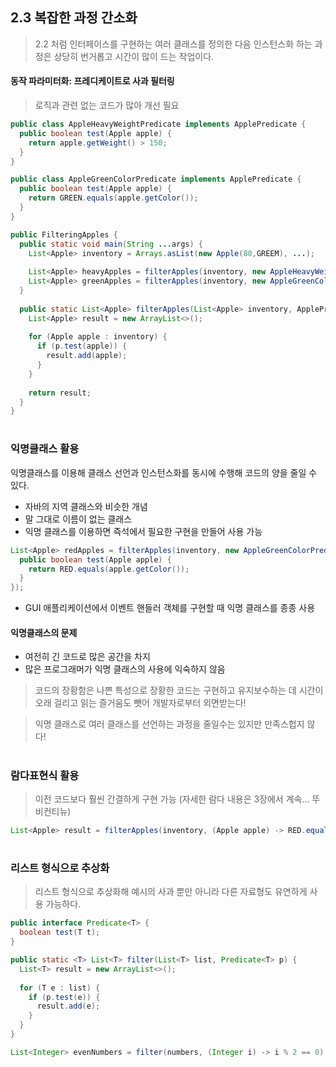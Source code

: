 ## 2.3 복잡한 과정 간소화
> 2.2 처럼 인터페이스를 구현하는 여러 클래스를 정의한 다음 인스턴스화 하는 과정은 상당히 번거롭고 시간이 많이 드는 작업이다. 

#### 동작 파라미터화: 프레디케이트로 사과 필터링
> 로직과 관련 없는 코드가 많아 개선 필요
```java
public class AppleHeavyWeightPredicate implements ApplePredicate {
  public boolean test(Apple apple) {
    return apple.getWeight() > 150;
  }
}

public class AppleGreenColorPredicate implements ApplePredicate {
  public boolean test(Apple apple) {
    return GREEN.equals(apple.getColor());
  }
} 

public FilteringApples {
  public static void main(String ...args) {
    List<Apple> inventory = Arrays.asList(new Apple(80,GREEM), ...);
    
    List<Apple> heavyApples = filterApples(inventory, new AppleHeavyWeightPredicate());
    List<Apple> greenApples = filterApples(inventory, new AppleGreenColorPredicate());
  }
  
  public static List<Apple> filterApples(List<Apple> inventory, ApplePredicate p) {
    List<Apple> result = new ArrayList<>();
    
    for (Apple apple : inventory) {
      if (p.test(apple)) {
        result.add(apple);
      }
    }
    
    return result;
  }
}
```

#
### 익명클래스 활용

익명클래스를 이용해 클래스 선언과 인스턴스화를 동시에 수행해 코드의 양을 줄일 수 있다.

- 자바의 지역 클래스와 비슷한 개념
- 말 그대로 이름이 없는 클래스
- 익명 클래스를 이용하면 즉석에서 필요한 구현을 만들어 사용 가능

```java
List<Apple> redApples = filterApples(inventory, new AppleGreenColorPredicate(){
  public boolean test(Apple apple) {
    return RED.equals(apple.getColor());
  }
});
```

- GUI 애플리케이션에서 이벤트 핸들러 객체를 구현할 때 익명 클래스를 종종 사용

#### 익명클래스의 문제
- 여전히 긴 코드로 많은 공간을 차지
- 많은 프로그래머가 익명 클래스의 사용에 익숙하지 않음

> 코드의 장황함은 나쁜 특성으로 장황한 코드는 구현하고 유지보수하는 데 시간이 오래 걸리고 읽는 즐거움도 뺏어 개발자로부터 외면받는다!

> 익명 클래스로 여러 클래스를 선언하는 과정을 줄일수는 있지만 만족스헙지 않다!

#
### 람다표현식 활용
> 이전 코드보다 훨씬 간결하게 구현 가능 (자세한 람다 내용은 3장에서 계속... 뚜비컨티뉴)

```java
List<Apple> result = filterApples(inventory, (Apple apple) -> RED.equals(apple.getColor()));
```

#
### 리스트 형식으로 추상화

> 리스트 형식으로 추상화해 예시의 사과 뿐만 아니라 다른 자료형도 유연하게 사용 가능하다.

```java
public interface Predicate<T> {
  boolean test(T t);
}

public static <T> List<T> filter(List<T> list, Predicate<T> p) {
  List<T> result = new ArrayList<>();
  
  for (T e : list) {
    if (p.test(e)) {
      result.add(e);
    }
  }
}
```
```java
List<Integer> evenNumbers = filter(numbers, (Integer i) -> i % 2 == 0);
```
